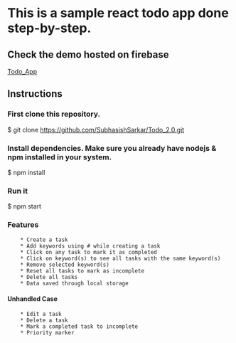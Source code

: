 # This is a sample react todo app done step-by-step.

## Check the demo hosted on firebase 
[Todo_App](https://todoapp-fb3b1.web.app)

## Instructions
### First clone this repository.
$ git clone https://github.com/SubhasishSarkar/Todo_2.0.git

### Install dependencies. Make sure you already have nodejs & npm installed in your system.
$ npm install

### Run it
$ npm start

### Features
        * Create a task 
        * Add keywords using # while creating a task
        * Click on any task to mark it as completed
        * Click on keyword(s) to see all tasks with the same keyword(s)
        * Remove selected keyword(s) 
        * Reset all tasks to mark as incomplete
        * Delete all tasks
        * Data saved through local storage 
#### Unhandled Case
        * Edit a task
        * Delete a task
        * Mark a completed task to incomplete
        * Priority marker


